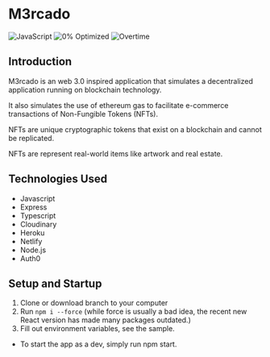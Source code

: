 # M3rcado

![JavaScript](https://forthebadge.com/images/badges/made-with-javascript.svg) ![0% Optimized](https://forthebadge.com/images/badges/0-percent-optimized.svg) ![Overtime](https://forthebadge.com/images/badges/powered-by-overtime.svg)

## Introduction

M3rcado is an web 3.0 inspired application that simulates a decentralized application running on blockchain technology.

It also simulates the use of ethereum gas to facilitate e-commerce transactions of Non-Fungible Tokens (NFTs).

NFTs are unique cryptographic tokens that exist on a blockchain and cannot be replicated.

NFTs are  represent real-world items like artwork and real estate.

## Technologies Used

* Javascript
* Express
* Typescript
* Cloudinary
* Heroku
* Netlify
* Node.js
* Auth0

## Setup and Startup

1. Clone or download branch to your computer
2. Run `npm i --force` (while force is usually a bad idea, the recent new React version has made many packages outdated.)
3. Fill out environment variables, see the sample.

* To start the app as a dev, simply run npm start.
